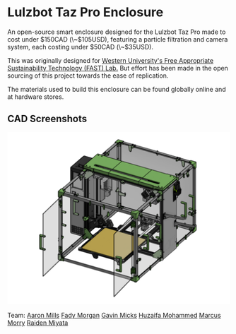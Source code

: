 
# Lulzbot Taz Pro Enclosure

An open-source smart enclosure designed for the Lulzbot Taz Pro made to cost under $150CAD (\~$105USD), featuring a particle filtration and camera system, each costing under $50CAD (\~$35USD).

This was originally designed for [Western University's Free Appropriate Sustainability Technology (FAST) Lab.](https://www.appropedia.org/FAST) But effort has been made in the open sourcing of this project towards the ease of replication. 

The materials used to build this enclosure can be found globally online and at hardware stores.






## CAD Screenshots

![Isometric View](https://github.com/huzzu7/1050-Winter-Project/blob/main/info/isometric.png)

Team:
[Aaron Mills](https://www.linkedin.com/in/aaron-mills-a40905358/) 
[Fady Morgan](https://www.linkedin.com/in/fady-morgan-176a242a2/) 
[Gavin Micks](https://www.linkedin.com/in/gavin-micks-5420b3302/)
[Huzaifa Mohammed](https://www.linkedin.com/in/huzaifa-haneef-mohammed/)
[Marcus Morry](https://www.linkedin.com/in/marcus-morry-555574316/")
[Raiden Miyata](https://www.linkedin.com/in/raiden-miyata-463876346/)
